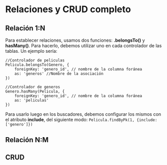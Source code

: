 # Relaciones y CRUD completo

## Relación 1:N

Para establecer relaciones, usamos dos funciones: **.belongsTo()** y **hasMany()**. Para hacerlo, debemos utilizar uno en cada controlador de las tablas. Un ejemplo sería:

```javascrip
//Controlador de peliculas
Pelicula.belongsTo(Genero, {
    foreignKey: 'genero_id', // nombre de la columna foránea
    as: 'generos' //Nombre de la asociación
})
```

```javascrip
//Controlador de generos
Genero.hasMany(Pelicula, {
    foreignKey: 'genero_id', // nombre de la columna foránea
    as: 'peliculas'
})
```

Para usarlo luego en los buscadores, debemos configurar los mismos con el atributo **include**, del siguiente modo: `Pelicula.findByPk(1, {include: ['genero']})`

## Relación N:M

## CRUD
